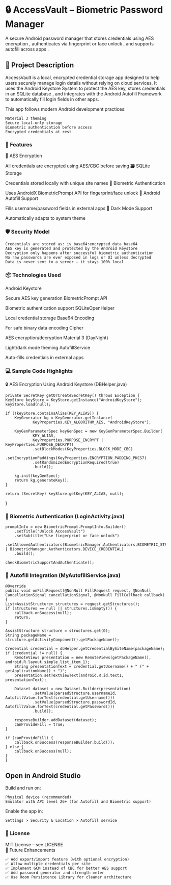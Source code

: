 # 🔒 AccessVault – Biometric Password Manager 

A secure Android password manager that stores credentials using AES encryption , authenticates via fingerprint or face unlock , and supports autofill across apps . 
     

## 📝 Project Description 

AccessVault is a local, encrypted credential storage app designed to help users securely manage login details without relying on cloud services. It uses the Android Keystore System  to protect the AES key, stores credentials in an SQLite database , and integrates with the Android Autofill Framework  to automatically fill login fields in other apps. 

This app follows modern Android development practices: 

    Material 3 theming
    Secure local-only storage
    Biometric authentication before access
    Encrypted credentials at rest
     

### 🔑 Features 
🔐 AES Encryption
	
All credentials are encrypted using AES/CBC before saving
🗃️ SQLite Storage
	
Credentials stored locally with unique site names
🧠 Biometric Authentication
	
Uses AndroidX BiometricPrompt API for fingerprint/face unlock
🧩 Android Autofill Support
	
Fills username/password fields in external apps
🌙 Dark Mode Support
	
Automatically adapts to system theme
 
 
### 🛡️ Security Model 

    Credentials are stored as: iv_base64:encrypted_data_base64
    AES key is generated and protected by the Android Keystore 
    Decryption only happens after successful biometric authentication
    No raw passwords are ever exposed in logs or UI unless decrypted
    Data is never sent to a server — it stays 100% local 
     

### 📦 Technologies Used 
Android Keystore
	
Secure AES key generation
BiometricPrompt API
	
Biometric authentication support
SQLiteOpenHelper
	
Local credential storage
Base64 Encoding
	
For safe binary data encoding
Cipher
	
AES encryption/decryption
Material 3 (DayNight)
	
Light/dark mode theming
AutofillService
	
Auto-fills credentials in external apps
 
 
### 💻 Sample Code Highlights 
🔒 AES Encryption Using Android Keystore (DBHelper.java) 

    private SecretKey getOrCreateSecretKey() throws Exception {
    KeyStore keyStore = KeyStore.getInstance("AndroidKeyStore");
    keyStore.load(null);

    if (!keyStore.containsAlias(KEY_ALIAS)) {
        KeyGenerator kg = KeyGenerator.getInstance(
                KeyProperties.KEY_ALGORITHM_AES, "AndroidKeyStore");

        KeyGenParameterSpec keyGenSpec = new KeyGenParameterSpec.Builder(
                KEY_ALIAS,
                KeyProperties.PURPOSE_ENCRYPT | KeyProperties.PURPOSE_DECRYPT)
                .setBlockModes(KeyProperties.BLOCK_MODE_CBC)
                .setEncryptionPaddings(KeyProperties.ENCRYPTION_PADDING_PKCS7)
                .setRandomizedEncryptionRequired(true)
                .build();

        kg.init(keyGenSpec);
        return kg.generateKey();
    }

    return (SecretKey) keyStore.getKey(KEY_ALIAS, null);
}
 
 
### 🧠 Biometric Authentication (LoginActivity.java) 
	promptInfo = new BiometricPrompt.PromptInfo.Builder()
        .setTitle("Unlock AccessVault")
        .setSubtitle("Use fingerprint or face unlock")
        .setAllowedAuthenticators(BiometricManager.Authenticators.BIOMETRIC_STRONG | BiometricManager.Authenticators.DEVICE_CREDENTIAL)
        .build();

	checkBiometricSupportAndAuthenticate();
 
 
### 🧩 Autofill Integration (MyAutofillService.java) 


    @Override
    public void onFillRequest(@NonNull FillRequest request, @NonNull CancellationSignal cancellationSignal, @NonNull FillCallback callback) {
    List<AssistStructure> structures = request.getStructures();
    if (structures == null || structures.isEmpty()) {
        callback.onSuccess(null);
        return;
    }

    AssistStructure structure = structures.get(0);
    String packageName = structure.getActivityComponent().getPackageName();

    Credential credential = dbHelper.getCredentialBySiteName(packageName);
    if (credential != null) {
        RemoteViews presentation = new RemoteViews(getPackageName(), android.R.layout.simple_list_item_1);
        String presentationText = credential.getUsername() + " (" + getApplicationName() + ")";
        presentation.setTextViewText(android.R.id.text1, presentationText);

        Dataset dataset = new Dataset.Builder(presentation)
                .setValue(parsedStructure.usernameId, AutofillValue.forText(credential.getUsername()))
                .setValue(parsedStructure.passwordId, AutofillValue.forText(credential.getPassword()))
                .build();

        responseBuilder.addDataset(dataset);
        canProvideFill = true;
    }

    if (canProvideFill) {
        callback.onSuccess(responseBuilder.build());
    } else {
        callback.onSuccess(null);
    }
    }
 
 
 

## Open in Android Studio  

Build and run on: 

    Physical device (recommended)
    Emulator with API level 26+ (for Autofill and Biometric support)
     

Enable the app in: 
 
    Settings > Security & Location > Autofill service
     
     
     


 
### 📄 License 

MIT License – see LICENSE  
🚀 Future Enhancements 

    ✅ Add export/import feature (with optional encryption)
    ✅ Allow multiple credentials per site
    ✅ Implement GCM instead of CBC for better AES support
    ✅ Add password generator and strength meter
    ✅ Use Room Persistence Library for cleaner architecture
     

